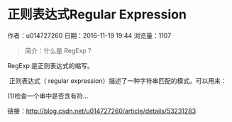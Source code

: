 # 正则表达式Regular Expression
作者：u014727260
日期：2016-11-19 19:44
浏览量：1107
> 简介：什么是 RegExp？

RegExp 是正则表达式的缩写。

 正则表达式（ regular expression）描述了一种字符串匹配的模式。可以用来：

(1)检查一个串中是否含有符...

 链接：http://blog.csdn.net/u014727260/article/details/53231283
